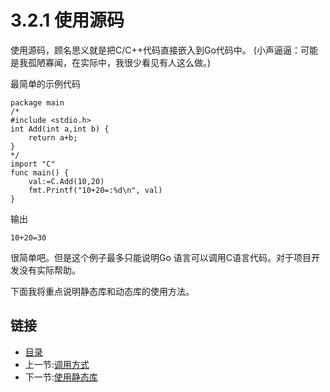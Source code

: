 # 3.2.1 使用源码

使用源码，顾名思义就是把C/C++代码直接嵌入到Go代码中。
(小声逼逼：可能是我孤陋寡闻，在实际中，我很少看见有人这么做。)

最简单的示例代码

```code
package main
/*
#include <stdio.h>
int Add(int a,int b) {
    return a+b;
}
*/
import "C"
func main() {
    val:=C.Add(10,20)
    fmt.Printf("10+20=:%d\n", val)
}
```

输出

```text
10+20=30
```

很简单吧。但是这个例子最多只能说明Go 语言可以调用C语言代码。对于项目开发没有实际帮助。

下面我将重点说明静态库和动态库的使用方法。

## 链接

- [目录](directory.md)
- 上一节:[调用方式](03.2.md)
- 下一节:[使用静态库](03.2.2.md)
